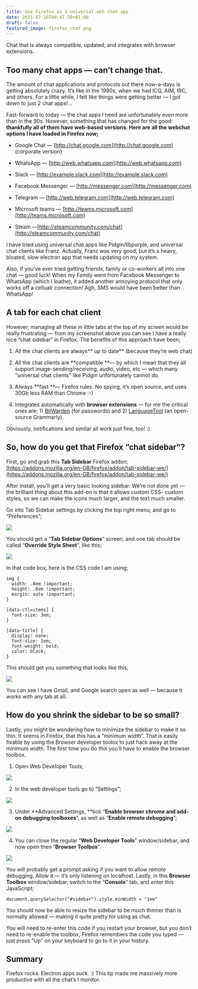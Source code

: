 ```yaml
---
title: Use Firefox as a universal web chat app
date: 2021-07-16T09:47:50+01:00
draft: false
featured_image: firefox_chat.png
---
```


Chat that is always compatible, updated, and integrates with browser extensions.

## Too many chat apps — can’t change that.

The amount of chat applications and protocols out there now-a-days is getting absolutely crazy. It’s like in the 1990s, when we had ICQ, AIM, IRC, and others. For a little while, I felt like things were getting better — I got down to just 2 chat apps!…

Fast-forward to today — the chat apps I need are unfortunately even more than in the 90s. However, something that has changed for the good: **thankfully all of them have web-based versions. **Here are all the webchat options I have loaded in Firefox now**;**

* Google Chat — [http://chat.google.com](http://chat.google.com) (corporate version)

* WhatsApp — [http://web.whatsapp.com](http://web.whatsapp.com)

* Slack — [http://example.slack.com](http://example.slack.com)

* Facebook Messenger — [http://messenger.com](http://messenger.com)

* Telegram — [http://web.telegram.com](http://web.telegram.com)

* Microsoft teams — [http://teams.microsoft.com](http://teams.microsoft.com)

* Steam —[http://steamcommunity.com/chat](http://steamcommunity.com/chat)

I have tried using universal chat apps like Pidgin/libpurple, and universal chat clients like Franz. Actually, Franz was very good, but it’s a heavy, bloated, slow electron app that needs updating on my system.

Also, if you’ve ever tried getting friends, family or co-workers all into one chat — good luck! When my Family went from Facebook Messenger to WhatsApp (which I loathe), it added another annoying protocol that only works off a cellualr connection! Agh, SMS would have been better than WhatsApp!

## A tab for each chat client

However, managing all these in little tabs at the top of my screen would be really frustrating — from my screenshot above you can see I have a really nice “chat sidebar” in Firefox. The benefits of this approach have been;

1. All the chat clients are always** up to date** (because they’re web chat)

1. All the chat clients are **compatible **— by which I mean that they all support image-sending/receiving, audio, video, etc — which many “universal chat clients” like Pidgin unfortunately cannot do.

1. Always **fast **— Firefox rules. No spying, it’s open source, and uses 30Gb less RAM than Chrome :-)

1. Integrates automatically with **browser extensions** — for me the critical ones are; 1) [BitWarden](https://bitwarden.com/) (for passwords) and 2) [LanguageTool](https://languagetool.org/) (an open-source Grammarly).

Obviously, notifications and similar all work just fine, too! :)

## So, how do you get that Firefox “chat sidebar”?

First, go and grab this **Tab Sidebar** Firefox addon; [https://addons.mozilla.org/en-GB/firefox/addon/tab-sidebar-we/](https://addons.mozilla.org/en-GB/firefox/addon/tab-sidebar-we/)

After install, you’ll get a very basic looking sidebar. We’re not done yet — the brilliant thing about this add-on is that it allows custom CSS- custom styles, so we can make the icons much larger, and the text much smaller.

Go into Tab Sidebar settings by clicking the top right menu, and go to “Preferences”;

![](https://cdn-images-1.medium.com/max/2000/1*ZhuMTsEONcz80ruG0EmziQ.png)

You should get a “**Tab Sidebar Options**” screen, and one tab should be called “**Override Style Sheet**”, like this;

![](https://cdn-images-1.medium.com/max/2000/1*G0iW_OgMdVefjm-N4pjKLA.png)

In that code box, here is the CSS code I am using;

```
img {
  width: .8em !important;
  height: .8em !important;
  margin: auto !important;
}

[data-ctl=items] {
  font-size: 3em;
}

[data-title] {
  display: none;
  font-size: 1em;
  font-weight: bold;
  color: black;
}
```

This should get you something that looks like this;

![](https://cdn-images-1.medium.com/max/2000/1*TMIO23R-E8_Ny58Dz9kRAA.png)

You can see I have Gmail, and Google search open as well — because it works with any tab at all.

## How do you shrink the sidebar to be so small?

Lastly, you might be wondering how to minimize the sidebar to make it so thin. It seems in Firefox, that this has a “minimum width”. That is easily fixable by using the Browser developer toolox to just hack away at the minimum width. The first time you do this you’ll have to enable the browser toolbox.

1. Open Web Developer Tools;

![](https://cdn-images-1.medium.com/max/2000/1*p4lixrlV0Y4hqtgeoFpdxw.png)

2. In the web developer tools go to “Settings”;

![](https://cdn-images-1.medium.com/max/2000/1*CK3E04Fgvb-75zDTjhQzUQ.png)

3. Under **Advanced Settings, **tick “**Enable browser chrome and add-on debugging toolboxes**”, as well as “**Enable remote debugging**”;

![](https://cdn-images-1.medium.com/max/2000/1*2UQQosmLdQ1W7I5PKYDKJg.png)

4. You can close the regular “**Web Developer Tools**” window/sidebar, and now open then “**Browser Toolbox**”.

![](https://cdn-images-1.medium.com/max/2000/1*dioH4HiReZBI_3ML0dmIiw.png)

You will probably get a prompt asking if you want to allow remote debugging. Allow it — it’s only listening on localhost. Lastly, in this **Browser Toolbox** window/sidebar, switch to the “**Console**” tab, and enter this JavaScript;

    document.querySelector("#sidebar").style.minWidth = "1em"

You should now be able to resize the sidebar to be much thinner than is normally allowed — making it quite pretty for using as chat.

You will need to re-enter this code if you restart your browser, but you don’t need to re-enable the toolbox, Firefox remembers the code you typed — just press “Up” on your keyboard to go to it in your history.

## Summary

Firefox rocks. Electron apps suck. :) This tip made me massively more productive with all the chat’s I monitor.
